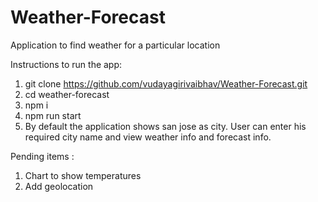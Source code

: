 # Weather-Forecast
Application to find weather for a particular location 


Instructions to run the app: 
1) git clone https://github.com/vudayagirivaibhav/Weather-Forecast.git
2) cd weather-forecast
3) npm i 
4) npm run start
5) By default the application shows san jose as city. User can enter his required city name and view weather info and forecast info. 


Pending items : 

1) Chart to show temperatures 
2) Add geolocation


